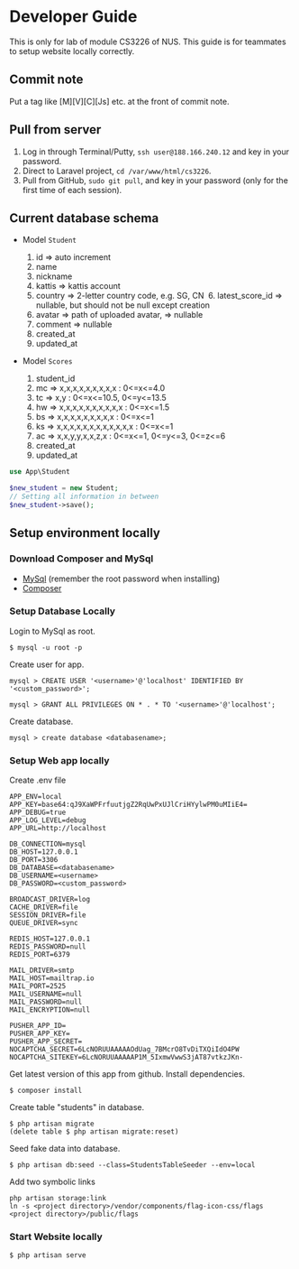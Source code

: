 # Developer Guide

This is only for lab of module CS3226 of NUS. This guide is for teammates to setup website locally correctly.

## Commit note
Put a tag like [M][V][C][Js] etc. at the front of commit note.


## Pull from server
1. Log in through Terminal/Putty, `ssh user@188.166.240.12` and key in your password.
2. Direct to Laravel project, `cd /var/www/html/cs3226`.
3. Pull from GitHub, `sudo git pull`, and key in your password (only for the first time of each session).

## Current database schema
* Model ``Student``
  1. id => auto increment
  2. name 
  3. nickname
  4. kattis => kattis account
  5. country => 2-letter country code, e.g. SG, CN
  6. latest_score_id => nullable, but should not be null except creation
  7. avatar => path of uploaded avatar,  => nullable
  8. comment => nullable
  9. created_at 
  10. updated_at

* Model ``Scores`` 
  1. student_id
  2. mc => x,x,x,x,x,x,x,x,x : 0<=x<=4.0
  3. tc => x,y : 0<=x<=10.5, 0<=y<=13.5
  4. hw => x,x,x,x,x,x,x,x,x,x : 0<=x<=1.5
  5. bs  => x,x,x,x,x,x,x,x,x : 0<=x<=1
  6. ks => x,x,x,x,x,x,x,x,x,x,x,x : 0<=x<=1
  7. ac => x,x,y,y,x,x,z,x : 0<=x<=1, 0<=y<=3, 0<=z<=6 
  8. created_at 
  9. updated_at

```php
use App\Student

$new_student = new Student;
// Setting all information in between
$new_student->save();
```

## Setup environment locally


### Download Composer and MySql

* [MySql](https://dev.mysql.com/downloads/mysql/) (remember the root password when installing)
* [Composer](https://www.dev-metal.com/install-update-composer-windows-7-ubuntu-debian-centos/)

### Setup Database Locally
Login to MySql as root.
```
$ mysql -u root -p
```
Create user <username> for app.
```
mysql > CREATE USER '<username>'@'localhost' IDENTIFIED BY '<custom_password>';

mysql > GRANT ALL PRIVILEGES ON * . * TO '<username>'@'localhost';
```
Create database.
```
mysql > create database <databasename>;
```

### Setup Web app locally

Create .env file
```
APP_ENV=local
APP_KEY=base64:qJ9XaWPFrfuutjgZ2RqUwPxUJlCriHYylwPM0uMIiE4=
APP_DEBUG=true
APP_LOG_LEVEL=debug
APP_URL=http://localhost

DB_CONNECTION=mysql
DB_HOST=127.0.0.1
DB_PORT=3306
DB_DATABASE=<databasename>
DB_USERNAME=<username>
DB_PASSWORD=<custom_password>

BROADCAST_DRIVER=log
CACHE_DRIVER=file
SESSION_DRIVER=file
QUEUE_DRIVER=sync

REDIS_HOST=127.0.0.1
REDIS_PASSWORD=null
REDIS_PORT=6379

MAIL_DRIVER=smtp
MAIL_HOST=mailtrap.io
MAIL_PORT=2525
MAIL_USERNAME=null
MAIL_PASSWORD=null
MAIL_ENCRYPTION=null

PUSHER_APP_ID=
PUSHER_APP_KEY=
PUSHER_APP_SECRET=
NOCAPTCHA_SECRET=6LcNORUUAAAAAOdUag_7BMcrO8TvDiTXQiIdO4PW
NOCAPTCHA_SITEKEY=6LcNORUUAAAAAP1M_5IxmwVwwS3jAT87vtkzJKn-
```

Get latest version of this app from github.
Install dependencies.
```
$ composer install
```
Create table "students" in database.
```
$ php artisan migrate
(delete table $ php artisan migrate:reset)
```

Seed fake data into database.
```
$ php artisan db:seed --class=StudentsTableSeeder --env=local
```
Add two symbolic links
```
php artisan storage:link
ln -s <project directory>/vendor/components/flag-icon-css/flags <project directory>/public/flags
```


### Start Website locally
```
$ php artisan serve
```
